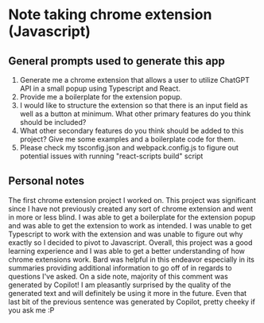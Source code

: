 # Note taking chrome extension (Javascript)

## General prompts used to generate this app
1. Generate me a chrome extension that allows a user to utilize ChatGPT API in a small popup using Typescript and React.
2. Provide me a boilerplate for the extension popup.
3. I would like to structure the extension so that there is an input field as well as a button at minimum. What other primary features do you think should be included?
4. What other secondary features do you think should be added to this project? Give me some examples and a boilerplate code for them.
5. Please check my tsconfig.json and webpack.config.js to figure out potential issues with running "react-scripts build" script 

## Personal notes
The first chrome extension project I worked on. This project was significant since I have not previously created any sort of chrome extension and went in more or less blind.
I was able to get a boilerplate for the extension popup and was able to get the extension to work as intended. I was unable to get Typescript to work with the extension and was unable to figure out why exactly so I decided to pivot to Javascript. Overall, this project was a good learning experience and I was able to get a better understanding of how chrome extensions work. Bard was helpful in this endeavor especially in its summaries providing additional information to go off of in regards to questions I've asked. 
On a side note, majority of this comment was generated by Copilot! I am pleasantly surprised by the quality of the generated text and will definitely be using it more in the future.
Even that last bit of the previous sentence was generated by Copilot, pretty cheeky if you ask me :P